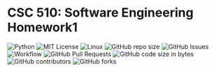 # CSC 510: Software Engineering Homework1

![Python](https://img.shields.io/badge/Python-3776AB?style=for-the-badge&logo=python&logoColor=white) ![MIT License](https://img.shields.io/badge/License-MIT-red.svg) ![Linux](https://img.shields.io/badge/Linux-FCC624?style=for-the-badge&logo=linux&logoColor=black) ![GitHub repo size](https://img.shields.io/github/repo-size/CSC510-SE-HW1/hw1) ![GitHub Issues](https://img.shields.io/github/issues/CSC510-SE-HW1/hw1) ![Workflow](https://github.com/CSC510-SE-HW1/hw1/actions/workflows/main.yml/badge.svg) ![GitHub Pull Requests](https://img.shields.io/github/issues-pr/CSC510-SE-HW1/hw1) ![GitHub code size in bytes](https://img.shields.io/github/languages/code-size/CSC510-SE-HW1/hw1) ![GitHub contributors](https://img.shields.io/github/contributors/CSC510-SE-HW1/hw1) ![GitHub forks](https://img.shields.io/github/forks/CSC510-SE-HW1/hw1)
